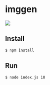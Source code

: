 # imggen

![](https://i.imgur.com/jmkMSkg.png)

## Install

```shell
$ npm install
```

## Run

```shell
$ node index.js 10
```
